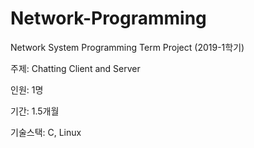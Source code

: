 # Network-Programming
Network System Programming Term Project (2019-1학기)

주제: Chatting Client and Server

인원: 1명

기간: 1.5개월

기술스택: C, Linux
